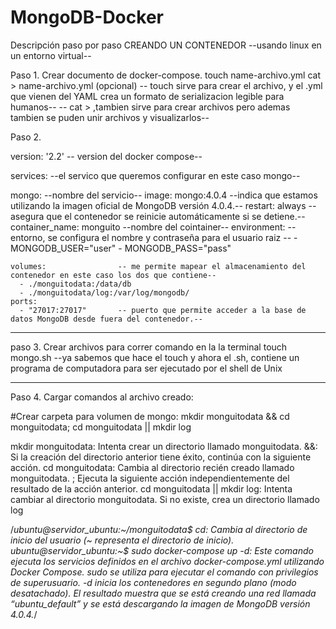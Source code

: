 # MongoDB-Docker
Descripción paso por paso
CREANDO UN CONTENEDOR
--usando linux en un entorno virtual--

Paso 1. Crear documento de docker-compose.
touch name-archivo.yml
cat > name-archivo.yml (opcional)
--  touch sirve para crear el archivo, y el .yml que vienen del YAML crea un formato de serializacion legible para humanos--
-- cat > ,tambien sirve para crear archivos pero ademas tambien se puden unir archivos y visualizarlos--

Paso 2.

version: '2.2' -- version del docker compose--

services: --el servico que queremos configurar en este caso mongo--

  mongo:                       --nombre del servicio--
    image: mongo:4.0.4         --indica que estamos utilizando la imagen oficial de MongoDB versión 4.0.4.--
    restart: always            --asegura que el contenedor se reinicie automáticamente si se detiene.--
    container_name: monguito    --nombre del cointainer--
    environment:               --entorno, se configura el nombre y contraseña para el usuario raiz --
      - MONGODB_USER="user"
      - MONGODB_PASS="pass"	
      
    volumes:                -- me permite mapear el almacenamiento del contenedor en este caso los dos que contiene--
      - ./monguitodata:/data/db
      - ./monguitodata/log:/var/log/mongodb/
    ports:
      - "27017:27017"       -- puerto que permite acceder a la base de datos MongoDB desde fuera del contenedor.--

----------------------------------------------------------------------------------------------------------------------
paso 3. Crear archivos para correr comando en la la terminal
touch mongo.sh 
--ya sabemos que hace el touch y ahora el .sh, contiene un programa de computadora para ser ejecutado por el shell de Unix

----------------------------------------------------------------------------------------------------------------------
Paso 4. Cargar comandos al archivo creado:

#Crear carpeta para volumen de mongo:
mkdir monguitodata && cd monguitodata; cd monguitodata || mkdir log

mkdir monguitodata: Intenta crear un directorio llamado monguitodata.
&&: Si la creación del directorio anterior tiene éxito, continúa con la siguiente acción.
cd monguitodata: Cambia al directorio recién creado llamado monguitodata.
;  Ejecuta la siguiente acción independientemente del resultado de la acción anterior.
cd monguitodata || mkdir log: Intenta cambiar al directorio monguitodata. Si no existe, crea un directorio llamado log

/*ubuntu@servidor_ubuntu:~/monguitodata$ cd:
Cambia al directorio de inicio del usuario (~ representa el directorio de inicio).
ubuntu@servidor_ubuntu:~$ sudo docker-compose up -d:
Este comando ejecuta los servicios definidos en el archivo docker-compose.yml utilizando Docker Compose.
sudo se utiliza para ejecutar el comando con privilegios de superusuario.
-d inicia los contenedores en segundo plano (modo desatachado).
El resultado muestra que se está creando una red llamada “ubuntu_default” y se está descargando la imagen de MongoDB versión 4.0.4.*/

